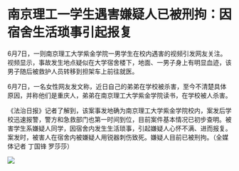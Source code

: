 

# 南京理工一学生遇害嫌疑人已被刑拘：因宿舍生活琐事引起报复

6月7日，一则南京理工大学紫金学院一男学生在校内遇害的视频引发网友关注。视频显示，事故发生地点疑似在大学宿舍楼下，地面、一男子身上有明显血迹，该男子随后被救护人员转移到担架车上前往就医。

6月7日，一名女性网友发文称，近日自己的弟弟在学校被杀害，至今不清楚具体原因，并称他们是重庆人，弟弟在南京理工大学紫金学院读书，在学校被人杀害。

《法治日报》记者了解到，该案事发地确为南京理工大学紫金学院校内，案发后学校迅速报警，警方和急救部门也第一时间到位，目前案件基本情况已初步查明。被害学生系嫌疑人同学，因宿舍内发生生活琐事，引起嫌疑人心怀不满、进而报复。案发时，被害人在宿舍内被嫌疑人用锐器刺伤致死。嫌疑人目前已被刑拘。（全媒体记者
丁国锋 罗莎莎）

![](https://inews.gtimg.com/om_bt/OTC0oTvN0JvLLDAg_gobiX8rFVvfeJafYYG0gq1MtrXAUAA/1000)

